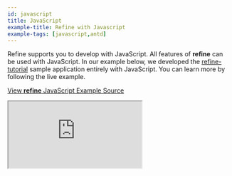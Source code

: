 ```yaml
---
id: javascript
title: JavaScript
example-title: Refine with Javascript
example-tags: [javascript,antd]
---
```


Refine supports you to develop with JavaScript. All features of **refine** can be used with JavaScript. In our example below, we developed the [refine-tutorial](/docs/tutorials/antd.md) sample application entirely with JavaScript. You can learn more by following the live example.

[View **refine** JavaScript Example Source](https://github.com/refinedev/refine/tree/master/examples/with-javascript)

<iframe loading="lazy" src="https://stackblitz.com/github/refinedev/refine/tree/master/examples/with-javascript?embed=1&view=preview&theme=dark&preset=node&ctl=1"
    style={{width: "100%", height:"80vh", border: "0px", borderRadius: "8px", overflow:"hidden"}}
    title="javascript-example"
></iframe>
